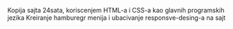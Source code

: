 Kopija sajta 24sata, koriscenjem HTML-a i CSS-a kao glavnih programskih jezika
Kreiranje hamburegr menija i ubacivanje responsve-desing-a na sajt
